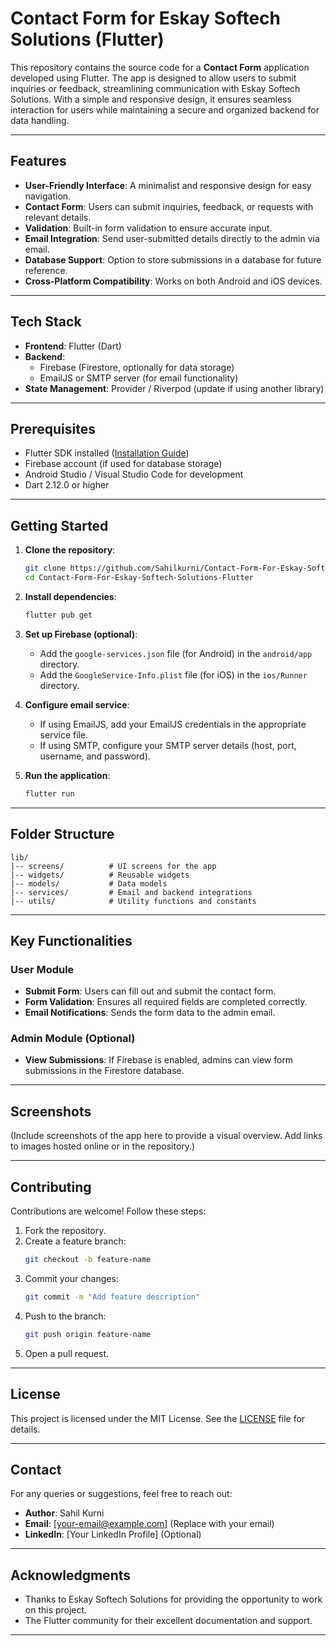 # Contact Form for Eskay Softech Solutions (Flutter)

This repository contains the source code for a **Contact Form** application developed using Flutter. The app is designed to allow users to submit inquiries or feedback, streamlining communication with Eskay Softech Solutions. With a simple and responsive design, it ensures seamless interaction for users while maintaining a secure and organized backend for data handling.

---

## Features

- **User-Friendly Interface**: A minimalist and responsive design for easy navigation.
- **Contact Form**: Users can submit inquiries, feedback, or requests with relevant details.
- **Validation**: Built-in form validation to ensure accurate input.
- **Email Integration**: Send user-submitted details directly to the admin via email.
- **Database Support**: Option to store submissions in a database for future reference.
- **Cross-Platform Compatibility**: Works on both Android and iOS devices.

---

## Tech Stack

- **Frontend**: Flutter (Dart)
- **Backend**: 
  - Firebase (Firestore, optionally for data storage)
  - EmailJS or SMTP server (for email functionality)
- **State Management**: Provider / Riverpod (update if using another library)

---

## Prerequisites

- Flutter SDK installed ([Installation Guide](https://flutter.dev/docs/get-started/install))
- Firebase account (if used for database storage)
- Android Studio / Visual Studio Code for development
- Dart 2.12.0 or higher

---

## Getting Started

1. **Clone the repository**:
   ```bash
   git clone https://github.com/Sahilkurni/Contact-Form-For-Eskay-Softech-Solutions-Flutter.git
   cd Contact-Form-For-Eskay-Softech-Solutions-Flutter
   ```

2. **Install dependencies**:
   ```bash
   flutter pub get
   ```

3. **Set up Firebase (optional)**:
   - Add the `google-services.json` file (for Android) in the `android/app` directory.
   - Add the `GoogleService-Info.plist` file (for iOS) in the `ios/Runner` directory.

4. **Configure email service**:
   - If using EmailJS, add your EmailJS credentials in the appropriate service file.
   - If using SMTP, configure your SMTP server details (host, port, username, and password).

5. **Run the application**:
   ```bash
   flutter run
   ```

---

## Folder Structure

```
lib/
|-- screens/          # UI screens for the app
|-- widgets/          # Reusable widgets
|-- models/           # Data models
|-- services/         # Email and backend integrations
|-- utils/            # Utility functions and constants
```

---

## Key Functionalities

### User Module
- **Submit Form**: Users can fill out and submit the contact form.
- **Form Validation**: Ensures all required fields are completed correctly.
- **Email Notifications**: Sends the form data to the admin email.

### Admin Module (Optional)
- **View Submissions**: If Firebase is enabled, admins can view form submissions in the Firestore database.

---

## Screenshots

(Include screenshots of the app here to provide a visual overview. Add links to images hosted online or in the repository.)

---

## Contributing

Contributions are welcome! Follow these steps:

1. Fork the repository.
2. Create a feature branch:
   ```bash
   git checkout -b feature-name
   ```
3. Commit your changes:
   ```bash
   git commit -m "Add feature description"
   ```
4. Push to the branch:
   ```bash
   git push origin feature-name
   ```
5. Open a pull request.

---

## License

This project is licensed under the MIT License. See the [LICENSE](LICENSE) file for details.

---

## Contact

For any queries or suggestions, feel free to reach out:
- **Author**: Sahil Kurni
- **Email**: [your-email@example.com] (Replace with your email)
- **LinkedIn**: [Your LinkedIn Profile] (Optional)

---

## Acknowledgments

- Thanks to Eskay Softech Solutions for providing the opportunity to work on this project.
- The Flutter community for their excellent documentation and support.

---
